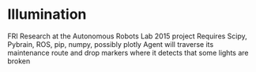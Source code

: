 # Illumination
FRI Research at the Autonomous Robots Lab 2015 project
Requires Scipy, Pybrain, ROS, pip, numpy, possibly plotly
Agent will traverse its maintenance route and drop markers where it detects that some lights are broken 
